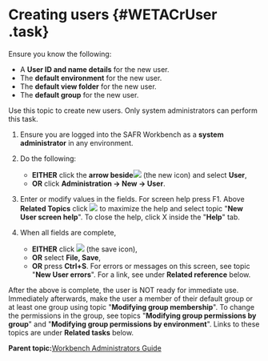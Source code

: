 # Creating users {#WETACrUser .task}

Ensure you know the following:

-   A **User ID and name details** for the new user.
-   The **default environment** for the new user.
-   The **default view folder** for the new user.
-   The **default group** for the new user.

Use this topic to create new users. Only system administrators can perform this task.

1.  Ensure you are logged into the SAFR Workbench as a **system administrator** in any environment.

2.  Do the following:

    -   **EITHER** click the **arrow beside**![](images/Icon_New_08.GIF) \(the new icon\) and select **User**,
    -   **OR** click **Administration -\> New -\> User**.
3.  Enter or modify values in the fields. For screen help press F1. Above **Related Topics** click ![](images/Icon_Maximize_01.GIF) to maximize the help and select topic "**New User screen help**". To close the help, click X inside the "**Help**" tab.

4.  When all fields are complete,

    -   **EITHER** click ![](images/Icon_Save_03.GIF) \(the save icon\),
    -   **OR** select **File, Save**,
    -   **OR** press **Ctrl+S**.
    For errors or messages on this screen, see topic "**New User errors**". For a link, see under **Related reference** below.


After the above is complete, the user is NOT ready for immediate use. Immediately afterwards, make the user a member of their default group or at least one group using topic "**Modifying group membership**". To change the permissions in the group, see topics "**Modifying group permissions by group**" and "**Modifying group permissions by environment**". Links to these topics are under **Related tasks** below.

**Parent topic:**[Workbench Administrators Guide](../html/AAR582WEAdmin.md)

